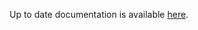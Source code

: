 <!-- DO NOT EDIT THIS FILE MANUALLY -->
<!-- Please read https://github.com/linuxserver/docker-webtop/blob/fedora-kde/.github/CONTRIBUTING.md -->
Up to date documentation is available [here](https://github.com/linuxserver/docker-webtop/blob/master/README.md).
